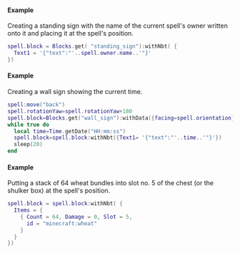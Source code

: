 #### Example
Creating a standing sign with the name of the current spell's owner written
onto it and placing it at the spell's position.
```lua
spell.block = Blocks.get( "standing_sign"):withNbt( {
  Text1 = '{"text":"'..spell.owner.name..'"}'
})
```

#### Example
Creating a wall sign showing the current time.
```lua
spell:move("back")
spell.rotationYaw=spell.rotationYaw+180
spell.block=Blocks.get("wall_sign"):withData({facing=spell.orientation})
while true do
  local time=Time.getDate("HH:mm:ss")
  spell.block=spell.block:withNbt({Text1= '{"text":"'..time..'"}'})
  sleep(20)
end
```
#### Example
Putting a stack of 64 wheat bundles into slot no. 5 of the chest (or the shulker box)
at the spell's position.
```lua
spell.block = spell.block:withNbt( {
  Items = {
    { Count = 64, Damage = 0, Slot = 5,
      id = "minecraft:wheat"
    }
  }
})
```
